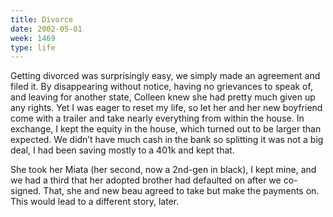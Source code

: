 ```yaml
---
title: Divorce
date: 2002-05-01
week: 1469
type: life
---
```


Getting divorced was surprisingly easy, we simply made an agreement and filed it. By disappearing without notice, having no grievances to speak of, and leaving for another state, Colleen knew she had pretty much given up any rights. Yet I was eager to reset my life, so let her and her new boyfriend come with a trailer and take nearly everything from within the house. In exchange, I kept the equity in the house, which turned out to be larger than expected. We didn’t have much cash in the bank so splitting it was not a big deal, I had been saving mostly to a 401k and kept that.

She took her Miata (her second, now a 2nd-gen in black), I kept mine, and we had a third that her adopted brother had defaulted on after we co-signed. That, she and new beau agreed to take but make the payments on. This would lead to a different story, later.
